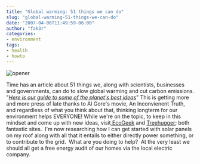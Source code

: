 ```yaml
---
title: "Global warming: 51 things we can do"
slug: "global-warming-51-things-we-can-do"
date: "2007-04-06T11:49:59-06:00"
author: "fak3r"
categories:
- environment
tags:
- health
- howto
---
```


![opener](http://fak3r.com/wp-content/uploads/2007/04/opener2.jpg)

Time has an article about 51 things we, along with scientists, businesses and governments, can do to slow global warming and cut carbon emissions.  "[_Here is our guide to some of the planet's best ideas_](http://www.time.com/time/specials/2007/environment/)"   This is getting more and more press of late thanks to Al Gore's movie, An Inconvienent Truth, and regardless of what you think about that, thinking longterm for our environment helps EVERYONE!  While we're on the topic, to keep in this mindset and come up with new ideas, visit[ EcoGeek](http://www.ecogeek.org/) and [Treehugger](http://www.treehugger.com/); both fantastic sites.  I'm now researching how I can get started with solar panels on my roof along with all that it entails to either directly power something, or to contribute to the grid.  What are you doing to help?  At the very least we should all get a free energy audit of our homes via the local electric company.
